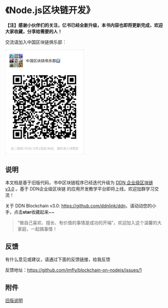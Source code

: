 《Node.js区块链开发》
===================

**【注】感谢小伙伴们的关注，亿书已经全新升级，本书内容也即将更新完成，欢迎大家收藏，分享给需要的人！**

交流请加入中国区块链俱乐部：

<img src="./styles/images/third/club.png" alt="中国区块链俱乐部" width="50%" height="50%">

## 说明

本文档是基于旧版代码，书中区块链程序已经迭代升级为 [DDN 企业级区块链 v3.0](https://github.com/ddnlink/ddn) 。基于 DDN企业级区块链 的应用开发教学平台即将上线，欢迎加群学习交流！

关于 DDN Blockchain v3.0: <https://github.com/ddnlink/ddn>，请动动您的小手，点击**star**收藏起来~~


> “做自己喜欢、擅长、有价值的事情是成功的开端”，欢迎加入这个温馨的大家庭，一起搞事情！

## 反馈

有什么意见或建议，请通过下面的反馈链接，给我反馈

反馈地址：<https://github.com/imfly/blockchain-on-nodejs/issues/1>


## 附件

[旧版说明](./README-zh-CN.md)
